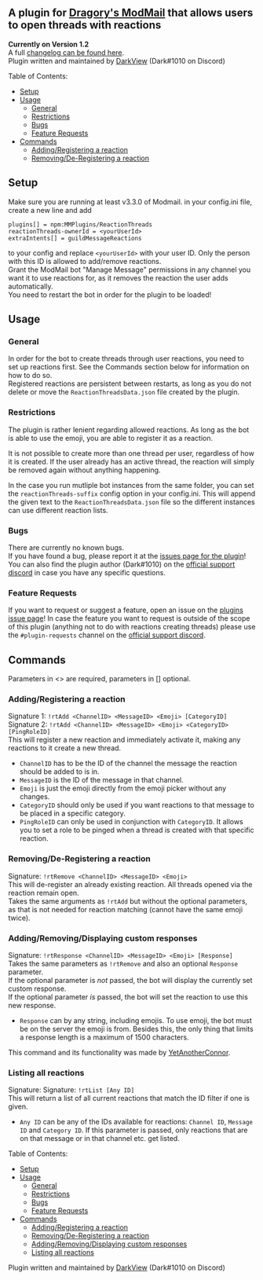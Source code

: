 ## A plugin for [Dragory's ModMail](https://github.com/dragory/modmailbot) that allows users to open threads with reactions  
**Currently on Version 1.2**  
A full [changelog can be found here](https://github.com/MMPlugins/ReactionThreads/blob/main/CHANGELOG.md).  
Plugin written and maintained by [DarkView](https://github.com/DarkView) (Dark#1010 on Discord)  
  
Table of Contents:
- [Setup](#setup)
- [Usage](#usage)
  - [General](#general)
  - [Restrictions](#restrictions)
  - [Bugs](#bugs)
  - [Feature Requests](#feature-requests)
- [Commands](#commands)
    - [Adding/Registering a reaction](#addingregistering-a-reaction)
    - [Removing/De-Registering a reaction](#removingde-registering-a-reaction)  
    
## Setup
Make sure you are running at least v3.3.0 of Modmail.
in your config.ini file, create a new line and add  
```
plugins[] = npm:MMPlugins/ReactionThreads
reactionThreads-ownerId = <yourUserId>
extraIntents[] = guildMessageReactions
```
to your config and replace `<yourUserId>` with your user ID. Only the person with this ID is allowed to add/remove reactions.  
Grant the ModMail bot "Manage Message" permissions in any channel you want it to use reactions for, as it removes the reaction the user adds automatically.  
You need to restart the bot in order for the plugin to be loaded!

## Usage
### General
In order for the bot to create threads through user reactions, you need to set up reactions first. See the Commands section below for information on how to do so.  
Registered reactions are persistent between restarts, as long as you do not delete or move the `ReactionThreadsData.json` file created by the plugin.
### Restrictions
The plugin is rather lenient regarding allowed reactions. As long as the bot is able to use the emoji, you are able to register it as a reaction.
  
It is not possible to create more than one thread per user, regardless of how it is created. If the user already has an active thread, the reaction will simply be removed again without anything happening.  
  
In the case you run mutliple bot instances from the same folder, you can set the `reactionThreads-suffix` config option in your config.ini. This will append the given text to the `ReactionThreadsData.json` file so the different instances can use different reaction lists.
### Bugs
There are currently no known bugs.  
If you have found a bug, please report it at the [issues page for the plugin](https://github.com/MMPlugins/ReactionThreads/issues)!  
You can also find the plugin author (Dark#1010) on the [official support discord](https://discord.gg/vRuhG9R) in case you have any specific questions.
### Feature Requests
If you want to request or suggest a feature, open an issue on the [plugins issue page](https://github.com/MMPlugins/ReactionThreads/issues)!
In case the feature you want to request is outside of the scope of this plugin (anything not to do with reactions creating threads) please use the `#plugin-requests` channel on the [official support discord](https://discord.gg/vRuhG9R).
## Commands

Parameters in <> are required, parameters in [] optional.
### Adding/Registering a reaction
Signature 1: `!rtAdd <ChannelID> <MessageID> <Emoji> [CategoryID]`  
Signature 2: `!rtAdd <ChannelID> <MessageID> <Emoji> <CategoryID> [PingRoleID]`  
This will register a new reaction and immediately activate it, making any reactions to it create a new thread.
- `ChannelID` has to be the ID of the channel the message the reaction should be added to is in.
- `MessageID` is the ID of the message in that channel.
- `Emoji` is just the emoji directly from the emoji picker without any changes.
- `CategoryID` should only be used if you want reactions to that message to be placed in a specific category.
- `PingRoleID` can only be used in conjunction with `CategoryID`. It allows you to set a role to be pinged when a thread is created with that specific reaction.

### Removing/De-Registering a reaction
Signature: `!rtRemove <ChannelID> <MessageID> <Emoji>`  
This will de-register an already existing reaction. All threads opened via the reaction remain open.  
Takes the same arguments as `!rtAdd` but without the optional parameters, as that is not needed for reaction matching (cannot have the same emoji twice).  

### Adding/Removing/Displaying custom responses
Signature: `!rtResponse <ChannelID> <MessageID> <Emoji> [Response]`  
Takes the same parameters as `!rtRemove` and also an optional `Response` parameter.  
If the optional parameter is *not* passed, the bot will display the currently set custom response.  
If the optional parameter *is* passed, the bot will set the reaction to use this new response.
- `Response` can by any string, including emojis. To use emoji, the bot must be on the server the emoji is from. Besides this, the only thing that limits a response length is a maximum of 1500 characters.  

This command and its functionality was made by [YetAnotherConnor](https://github.com/YetAnotherConnor).
  
### Listing all reactions
Signature: Signature: `!rtList [Any ID]`  
This will return a list of all current reactions that match the ID filter if one is given.  
- `Any ID` can be any of the IDs available for reactions: `Channel ID`, `Message ID` and `Category ID`. If this parameter is passed, only reactions that are on that message or in that channel etc. get listed. 


Table of Contents: 
- [Setup](#setup)
- [Usage](#usage)
  - [General](#general)
  - [Restrictions](#restrictions)
  - [Bugs](#bugs)
  - [Feature Requests](#feature-requests)
- [Commands](#commands)
    - [Adding/Registering a reaction](#addingregistering-a-reaction)
    - [Removing/De-Registering a reaction](#removingde-registering-a-reaction)  
    - [Adding/Removing/Displaying custom responses](#addingremovingdisplaying-custom-responses)  
    - [Listing all reactions](#listing-all-reactions)
  
Plugin written and maintained by [DarkView](https://github.com/DarkView) (Dark#1010 on Discord)  
